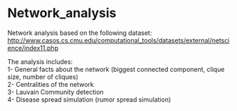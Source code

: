 # Network_analysis

Network analysis based on the following dataset: <br>
http://www.casos.cs.cmu.edu/computational_tools/datasets/external/netscience/index11.php

The analysis includes: <br>
1- General facts about the network (biggest connected component, clique size, number of cliques) <br>
2- Centralities of the network <br>
3- Lauvain Community detection <br>
4- Disease spread simulation (rumor spread simulation) <br>
